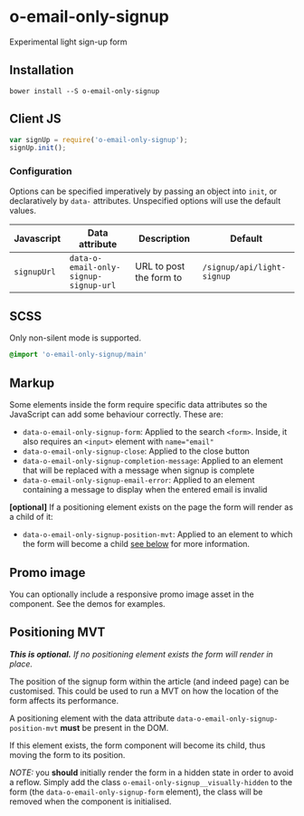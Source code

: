 # o-email-only-signup

Experimental light sign-up form

## Installation

```shell
bower install --S o-email-only-signup
```

## Client JS

```javascript
var signUp = require('o-email-only-signup');
signUp.init();
```

### Configuration

Options can be specified imperatively by passing an object into `init`, or declaratively by `data-` attributes. Unspecified options will use the default values.

| Javascript  | Data attribute                        | Description             | Default                    |
|-------------|---------------------------------------|-------------------------|----------------------------|
| `signupUrl` | `data-o-email-only-signup-signup-url` | URL to post the form to | `/signup/api/light-signup` |

## SCSS

Only non-silent mode is supported.

```sass
@import 'o-email-only-signup/main'
```

## Markup

Some elements inside the form require specific data attributes so the JavaScript can add some behaviour correctly. These are:

- `data-o-email-only-signup-form`: Applied to the search `<form>`. Inside, it also requires an `<input>` element with `name="email"`
- `data-o-email-only-signup-close`: Applied to the close button
- `data-o-email-only-signup-completion-message`: Applied to an element that will be replaced with a message when signup is complete
- `data-o-email-only-signup-email-error`: Applied to an element containing a message to display when the entered email is invalid

**[optional]** If a positioning element exists on the page the form will render as a child of it:

- `data-o-email-only-signup-position-mvt`: Applied to an element to which the form will become a child [see below](#positioning-mvt) for more information.

## Promo image
You can optionally include a responsive promo image asset in the component. See the demos for examples.


## Positioning MVT

_**This is optional.** If no positioning element exists the form will render in place._

The position of the signup form within the article (and indeed page) can be customised. This could be used to run a MVT on how the location of the form affects its performance.

A positioning element with the data attribute `data-o-email-only-signup-position-mvt` **must** be present in the DOM.

If this element exists, the form component will become its child, thus moving the form to its position.

_NOTE:_ you **should** initially render the form in a hidden state in order to avoid a reflow. Simply add the class `o-email-only-signup__visually-hidden` to the form (the `data-o-email-only-signup-form` element), the class will be removed when the component is initialised.




